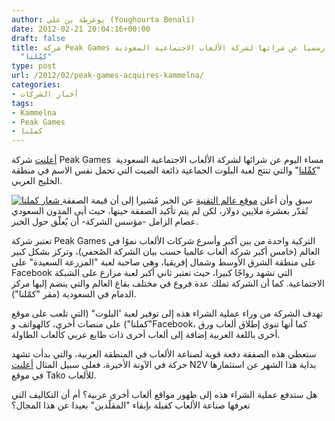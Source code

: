 ```yaml
---
author: يوغرطة بن علي (Youghourta Benali)
date: 2012-02-21 20:04:16+00:00
draft: false
title: شركة Peak Games التركية تعلن رسميا عن شرائها لشركة الألعاب الاجتماعية السعودية
  "كمِّلنا"
type: post
url: /2012/02/peak-games-acquires-kammelna/
categories:
- أخبار الشركات
tags:
- Kammelna
- Peak Games
- كملنا
---
```


[أعلنت](http://www.peakgames.net/press-releases/2012/02/pg-arabic.html) شركة Peak Games  مساء اليوم عن شرائها لشركة الألعاب الاجتماعية السعودية "[كمِّلنا](http://www.kammelna.com/)" والتي تنتج لعبة البلوت الجماعية ذائعة الصيت التي تحمل نفس الاسم في منطقة الخليج العربي.




[![شعار كملنا](http://www.it-scoop.com/wp-content/uploads/2012/02/kammelna-logo.gif)
](http://www.it-scoop.com/wp-content/uploads/2012/02/kammelna-logo.gif)سبق وأن أعلن [موقع عالم التقنية](http://www.tech-wd.com/wd/2012/02/12/kammelna-acquired-by-social-games-company/) عن الخبر مُشيرا إلى أن قيمة الصفقة تُقدّر بعشرة ملايين دولار، لكن لم يتم تأكيد الصفقة حينها، حيث أبى المدون السعودي عصام الزامل -مؤسس الشركة- أن يُعلّق حول الخبر.




تعتبر شركة Peak Games التركية واحدة من بين أكبر وأسرع شركات الألعاب نموًا في العالم (خامس أكبر شركة ألعاب عالميا حسب بيان الشركة الصُحفي)، وتركز بشكل كبير على منطقة الشرق الأوسط وشمال إفريقيا، وهي صاحبة لعبة "المزرعة السعيدة" على Facebook التي تشهد رواجًا كبيرا، حيث تعتبر ثاني أكبر لعبة مزارع على الشبكة الاجتماعية. كما أن الشركة تملك عدة فروع في مختلف بقاع العالم والتي ينضم إليها مركز الدمام في السعودية (مقر "كمّلنا").




تهدف الشركة من وراء عملية الشراء هذه إلى توفير لعبة 'البلوت" (التي تلعب على موقع "كملنا") على منصات أخرى، كالهواتف وFacebook، كما أنها تنوي إطلاق ألعاب ورق أخرى باللغة العربية إضافة إلى ألعاب أخرى ذات طابع عربي كألعاب الطاولة.




ستعطي هذه الصفقة دفعة قوية لصناعة الألعاب في المنطقة العربية، والتي بدأت تشهد حركة في الآونة الأخيرة، فعلى سبيل المثال [أعلنت](../2012/02/n2v-gametako/) N2V بداية هذا الشهر عن استثمارها في موقع Tako للألعاب.




هل ستدفع عملية الشراء هذه إلى ظهور مواقع ألعاب أخرى عربية؟ أم أن التكاليف التي تعرفها صناعة الألعاب كفيلة بإبقاء "المقلّدين" بعيدا عن هذا المجال؟
